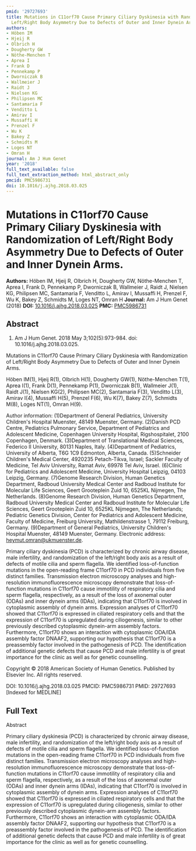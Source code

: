 ```yaml
---
pmid: '29727693'
title: Mutations in C11orf70 Cause Primary Ciliary Dyskinesia with Randomization of
  Left/Right Body Asymmetry Due to Defects of Outer and Inner Dynein Arms.
authors:
- Höben IM
- Hjeij R
- Olbrich H
- Dougherty GW
- Nöthe-Menchen T
- Aprea I
- Frank D
- Pennekamp P
- Dworniczak B
- Wallmeier J
- Raidt J
- Nielsen KG
- Philipsen MC
- Santamaria F
- Venditto L
- Amirav I
- Mussaffi H
- Prenzel F
- Wu K
- Bakey Z
- Schmidts M
- Loges NT
- Omran H
journal: Am J Hum Genet
year: '2018'
full_text_available: false
full_text_extraction_method: html_abstract_only
pmcid: PMC5986731
doi: 10.1016/j.ajhg.2018.03.025
---
```


# Mutations in C11orf70 Cause Primary Ciliary Dyskinesia with Randomization of Left/Right Body Asymmetry Due to Defects of Outer and Inner Dynein Arms.
**Authors:** Höben IM, Hjeij R, Olbrich H, Dougherty GW, Nöthe-Menchen T, Aprea I, Frank D, Pennekamp P, Dworniczak B, Wallmeier J, Raidt J, Nielsen KG, Philipsen MC, Santamaria F, Venditto L, Amirav I, Mussaffi H, Prenzel F, Wu K, Bakey Z, Schmidts M, Loges NT, Omran H
**Journal:** Am J Hum Genet (2018)
**DOI:** [10.1016/j.ajhg.2018.03.025](https://doi.org/10.1016/j.ajhg.2018.03.025)
**PMC:** [PMC5986731](https://www.ncbi.nlm.nih.gov/pmc/articles/PMC5986731/)

## Abstract

1. Am J Hum Genet. 2018 May 3;102(5):973-984. doi: 10.1016/j.ajhg.2018.03.025.

Mutations in C11orf70 Cause Primary Ciliary Dyskinesia with Randomization of 
Left/Right Body Asymmetry Due to Defects of Outer and Inner Dynein Arms.

Höben IM(1), Hjeij R(1), Olbrich H(1), Dougherty GW(1), Nöthe-Menchen T(1), 
Aprea I(1), Frank D(1), Pennekamp P(1), Dworniczak B(1), Wallmeier J(1), Raidt 
J(1), Nielsen KG(2), Philipsen MC(2), Santamaria F(3), Venditto L(3), Amirav 
I(4), Mussaffi H(5), Prenzel F(6), Wu K(7), Bakey Z(7), Schmidts M(8), Loges 
NT(1), Omran H(9).

Author information:
(1)Department of General Pediatrics, University Children's Hospital Muenster, 
48149 Muenster, Germany.
(2)Danish PCD Centre, Pediatrics Pulmonary Service, Department of Pediatrics and 
Adolescent Medicine, Copenhagen University Hospital, Rigshospitalet, 2100 
Copenhagen, Denmark.
(3)Department of Translational Medical Sciences, Federico II University, 80131 
Naples, Italy.
(4)Department of Pediatrics, University of Alberta, T6G 1C9 Edmonton, Alberta, 
Canada.
(5)Schneider Children's Medical Center, 4920235 Petach-Tikva, Israel; Sackler 
Faculty of Medicine, Tel Aviv University, Ramat Aviv, 69978 Tel Aviv, Israel.
(6)Clinic for Pediatrics and Adolescent Medicine, University Hospital Leipzig, 
04103 Leipzig, Germany.
(7)Genome Research Division, Human Genetics Department, Radboud University 
Medical Center and Radboud Institute for Molecular Life Sciences, Geert 
Grooteplein Zuid 10, 6525KL Nijmegen, The Netherlands.
(8)Genome Research Division, Human Genetics Department, Radboud University 
Medical Center and Radboud Institute for Molecular Life Sciences, Geert 
Grooteplein Zuid 10, 6525KL Nijmegen, The Netherlands; Pediatric Genetics 
Division, Center for Pediatrics and Adolescent Medicine, Faculty of Medicine, 
Freiburg University, Mathildenstrasse 1, 79112 Freiburg, Germany.
(9)Department of General Pediatrics, University Children's Hospital Muenster, 
48149 Muenster, Germany. Electronic address: heymut.omran@ukmuenster.de.

Primary ciliary dyskinesia (PCD) is characterized by chronic airway disease, 
male infertility, and randomization of the left/right body axis as a result of 
defects of motile cilia and sperm flagella. We identified loss-of-function 
mutations in the open-reading frame C11orf70 in PCD individuals from five 
distinct families. Transmission electron microscopy analyses and high-resolution 
immunofluorescence microscopy demonstrate that loss-of-function mutations in 
C11orf70 cause immotility of respiratory cilia and sperm flagella, respectively, 
as a result of the loss of axonemal outer (ODAs) and inner dynein arms (IDAs), 
indicating that C11orf70 is involved in cytoplasmic assembly of dynein arms. 
Expression analyses of C11orf70 showed that C11orf70 is expressed in ciliated 
respiratory cells and that the expression of C11orf70 is upregulated during 
ciliogenesis, similar to other previously described cytoplasmic dynein-arm 
assembly factors. Furthermore, C11orf70 shows an interaction with cytoplasmic 
ODA/IDA assembly factor DNAAF2, supporting our hypothesis that C11orf70 is a 
preassembly factor involved in the pathogenesis of PCD. The identification of 
additional genetic defects that cause PCD and male infertility is of great 
importance for the clinic as well as for genetic counselling.

Copyright © 2018 American Society of Human Genetics. Published by Elsevier Inc. 
All rights reserved.

DOI: 10.1016/j.ajhg.2018.03.025
PMCID: PMC5986731
PMID: 29727693 [Indexed for MEDLINE]

## Full Text

Abstract

Primary ciliary dyskinesia (PCD) is characterized by chronic airway disease, male infertility, and randomization of the left/right body axis as a result of defects of motile cilia and sperm flagella. We identified loss-of-function mutations in the open-reading frame C11orf70 in PCD individuals from five distinct families. Transmission electron microscopy analyses and high-resolution immunofluorescence microscopy demonstrate that loss-of-function mutations in C11orf70 cause immotility of respiratory cilia and sperm flagella, respectively, as a result of the loss of axonemal outer (ODAs) and inner dynein arms (IDAs), indicating that C11orf70 is involved in cytoplasmic assembly of dynein arms. Expression analyses of C11orf70 showed that C11orf70 is expressed in ciliated respiratory cells and that the expression of C11orf70 is upregulated during ciliogenesis, similar to other previously described cytoplasmic dynein-arm assembly factors. Furthermore, C11orf70 shows an interaction with cytoplasmic ODA/IDA assembly factor DNAAF2, supporting our hypothesis that C11orf70 is a preassembly factor involved in the pathogenesis of PCD. The identification of additional genetic defects that cause PCD and male infertility is of great importance for the clinic as well as for genetic counselling.
